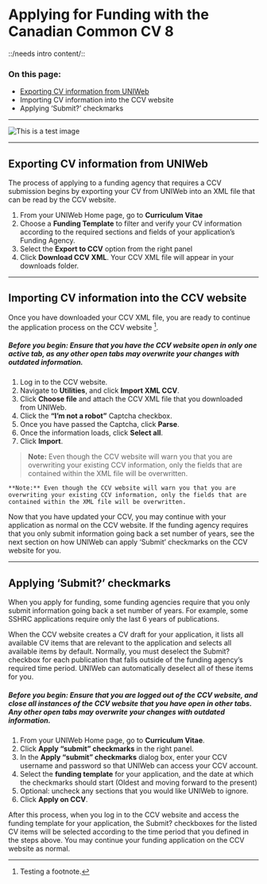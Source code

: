 # Applying for Funding with the Canadian Common CV 8
 ::/needs intro content/::

### On this page:
- [Exporting CV information from UNIWeb][1]
- Importing CV information into the CCV website
- Applying ‘Submit?’ checkmarks

---- 

![This is a test image][image-1]

---- 

## Exporting CV information from UNIWeb
The process of applying to a funding agency that requires a CCV submission begins by exporting your CV from UNIWeb into an XML file that can be read by the CCV website. 

1. From your UNIWeb Home page, go to **Curriculum Vitae**
2. Choose a **Funding Template** to filter and verify your CV information according to the required sections and fields of your application’s Funding Agency.
3. Select the **Export to CCV** option from the right panel
4. Click **Download CCV XML**. Your CCV XML file will appear in your downloads folder.

---- 

## Importing CV information into the CCV website
Once you have downloaded your CCV XML file, you are ready to continue the application process on the CCV website [^1].

[^1]: Testing a footnote.

##### **Before you begin:** Ensure that you have the CCV website open in only one active tab, as any other open tabs may overwrite your changes with outdated information.

1. Log in to the CCV website.
2. Navigate to **Utilities**, and click **Import XML CCV**. 
3. Click **Choose file** and attach the CCV XML file that you downloaded from UNIWeb.
4. Click the **“I’m not a robot”** Captcha checkbox.
5. Once you have passed the Captcha, click **Parse**.
6. Once the information loads, click **Select all**.
7. Click **Import**.

> **Note:** Even though the CCV website will warn you that you are overwriting your existing CCV information, only the fields that are contained within the XML file will be overwritten.

`**Note:** Even though the CCV website will warn you that you are overwriting your existing CCV information, only the fields that are contained within the XML file will be overwritten.`

Now that you have updated your CCV, you may continue with your application as normal on the CCV website. If the funding agency requires that you only submit information going back a set number of years, see the next section on how UNIWeb can apply ‘Submit’ checkmarks on the CCV website for you. 

---- 

## Applying ‘Submit?’ checkmarks
When you apply for funding, some funding agencies require that you only submit information going back a set number of years. For example, some SSHRC applications require only the last 6 years of publications. 

When the CCV website creates a CV draft for your application, it lists all available CV items that are relevant to the application and selects all available items by default. Normally, you must deselect the Submit? checkbox for each publication that falls outside of the funding agency’s required time period. UNIWeb can automatically deselect all of these items for you.

##### **Before you begin:** Ensure that you are logged out of the CCV website, and close all instances of the CCV website that you have open in other tabs. Any other open tabs may overwrite your changes with outdated information.

1. From your UNIWeb Home page, go to **Curriculum Vitae**.
2. Click **Apply “submit” checkmarks** in the right panel.
3. In the **Apply “submit” checkmarks** dialog box, enter your CCV username and password so that UNIWeb can access your CCV account.
4. Select the **funding template** for your application, and the date at which the checkmarks should start (Oldest and moving forward to the present)
5. Optional: uncheck any sections that you would like UNIWeb to ignore.
6. Click **Apply on CCV**.

After this process, when you log in to the CCV website and access the funding template for your application, the Submit? checkboxes for the listed CV items will be selected according to the time period that you defined in the steps above. You may continue your funding application on the CCV website as normal.

[1]:	##exporting-cv-information-from-uniweb

[image-1]:	https://policomm-commpoli.gccollab.ca/conference2018/assets/images/conf-logo-v2.png "Test image"
